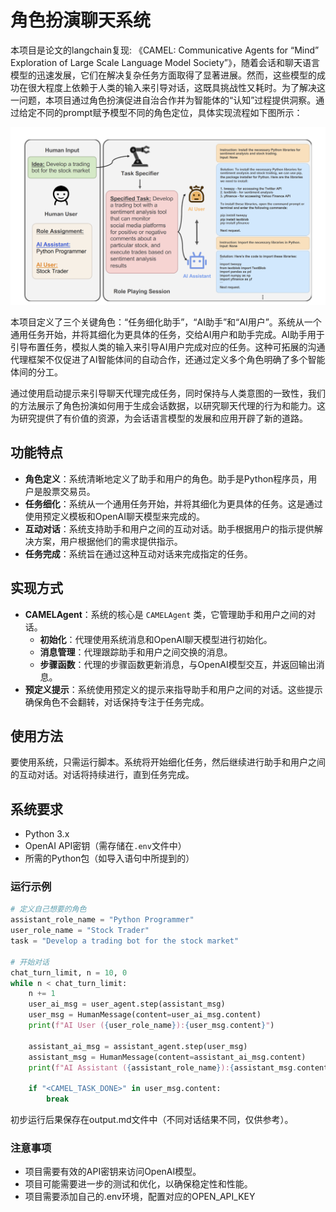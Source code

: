 # 角色扮演聊天系统

本项目是论文的langchain复现: 《CAMEL: Communicative Agents for “Mind” Exploration of Large Scale Language Model Society”》，随着会话和聊天语言模型的迅速发展，它们在解决复杂任务方面取得了显著进展。然而，这些模型的成功在很大程度上依赖于人类的输入来引导对话，这既具挑战性又耗时。为了解决这一问题，本项目通过角色扮演促进自治合作并为智能体的“认知”过程提供洞察。通过给定不同的prompt赋予模型不同的角色定位，具体实现流程如下图所示：

![角色对话流程](CamelRolePlaying.png)

<!-- 这里定义了三个角色，分别为“任务细化助手”，“AI助手”，“AI用户”，系统从一个通用任务开始，并将其细化为更具体的任务，交给AI用户和助手完成，AI助手用于引导布置任务，模拟人类的输入来引导AI用户来完成对应的任务。这种可拓展的沟通代理框架促进了AI智能体间的自动合作，并通过定义多个角色明确了多个智能体间的分工。 -->


本项目定义了三个关键角色：“任务细化助手”，“AI助手”和“AI用户”。系统从一个通用任务开始，并将其细化为更具体的任务，交给AI用户和助手完成。AI助手用于引导布置任务，模拟人类的输入来引导AI用户完成对应的任务。这种可拓展的沟通代理框架不仅促进了AI智能体间的自动合作，还通过定义多个角色明确了多个智能体间的分工。

通过使用启动提示来引导聊天代理完成任务，同时保持与人类意图的一致性，我们的方法展示了角色扮演如何用于生成会话数据，以研究聊天代理的行为和能力。这为研究提供了有价值的资源，为会话语言模型的发展和应用开辟了新的道路。


## 功能特点

- **角色定义**：系统清晰地定义了助手和用户的角色。助手是Python程序员，用户是股票交易员。
- **任务细化**：系统从一个通用任务开始，并将其细化为更具体的任务。这是通过使用预定义模板和OpenAI聊天模型来完成的。
- **互动对话**：系统支持助手和用户之间的互动对话。助手根据用户的指示提供解决方案，用户根据他们的需求提供指示。
- **任务完成**：系统旨在通过这种互动对话来完成指定的任务。

## 实现方式

- **CAMELAgent**：系统的核心是 `CAMELAgent` 类，它管理助手和用户之间的对话。
  - **初始化**：代理使用系统消息和OpenAI聊天模型进行初始化。
  - **消息管理**：代理跟踪助手和用户之间交换的消息。
  - **步骤函数**：代理的步骤函数更新消息，与OpenAI模型交互，并返回输出消息。
- **预定义提示**：系统使用预定义的提示来指导助手和用户之间的对话。这些提示确保角色不会翻转，对话保持专注于任务完成。

## 使用方法

要使用系统，只需运行脚本。系统将开始细化任务，然后继续进行助手和用户之间的互动对话。对话将持续进行，直到任务完成。

## 系统要求

- Python 3.x
- OpenAI API密钥（需存储在`.env`文件中）
- 所需的Python包（如导入语句中所提到的）

### 运行示例

```python
# 定义自己想要的角色
assistant_role_name = "Python Programmer"
user_role_name = "Stock Trader"
task = "Develop a trading bot for the stock market"

# 开始对话    
chat_turn_limit, n = 10, 0
while n < chat_turn_limit:
    n += 1
    user_ai_msg = user_agent.step(assistant_msg)
    user_msg = HumanMessage(content=user_ai_msg.content)
    print(f"AI User ({user_role_name}):{user_msg.content}")

    assistant_ai_msg = assistant_agent.step(user_msg)
    assistant_msg = HumanMessage(content=assistant_ai_msg.content)
    print(f"AI Assistant ({assistant_role_name}):{assistant_msg.content}")

    if "<CAMEL_TASK_DONE>" in user_msg.content:
        break
```
初步运行后果保存在output.md文件中（不同对话结果不同，仅供参考）。


### 注意事项
- 项目需要有效的API密钥来访问OpenAI模型。
- 项目可能需要进一步的测试和优化，以确保稳定性和性能。
- 项目需要添加自己的.env环境，配置对应的OPEN_API_KEY